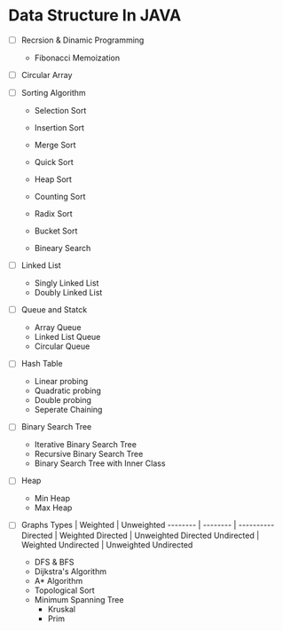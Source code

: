 # Data Structure In JAVA

- [ ] Recrsion & Dinamic Programming
    * Fibonacci Memoization

- [ ] Circular Array

- [ ] Sorting Algorithm
    * Selection Sort
    * Insertion Sort
    * Merge Sort
    * Quick Sort
    * Heap Sort
    * Counting Sort
    * Radix Sort
    * Bucket Sort

    * Bineary Search

- [ ] Linked List
    * Singly Linked List 
    * Doubly Linked List

- [ ] Queue and Statck
    * Array Queue
    * Linked List Queue
    * Circular Queue

- [ ] Hash Table
    * Linear probing
    * Quadratic probing 
    * Double probing
    * Seperate Chaining 

- [ ] Binary Search Tree
    * Iterative Binary Search Tree
    * Recursive Binary Search Tree
    * Binary Search Tree with Inner Class

- [ ] Heap
    * Min Heap
    * Max Heap

- [ ] Graphs
    Types | Weighted | Unweighted
    -------- | -------- | ----------
    Directed | Weighted Directed | Unweighted Directed
    Undirected | Weighted Undirected | Unweighted Undirected

    * DFS & BFS
    * Dijkstra's Algorithm
    * A* Algorithm
    * Topological Sort
    * Minimum Spanning Tree
        * Kruskal
        * Prim